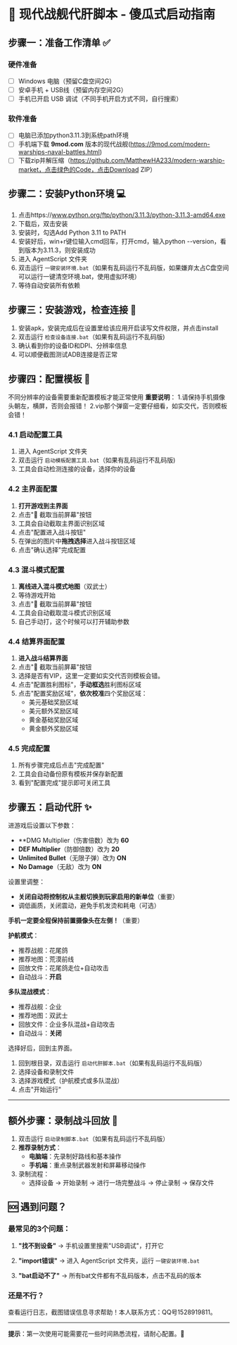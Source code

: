 # 🚀 现代战舰代肝脚本 - 傻瓜式启动指南

## 步骤一：准备工作清单 ✅

### 硬件准备
- [ ] Windows 电脑（预留C盘空间2G）
- [ ] 安卓手机 + USB线（预留内存空间2G）
- [ ] 手机已开启 USB 调试（不同手机开启方式不同，自行搜索）

### 软件准备
- [ ] 电脑已添加python3.11.3到系统path环境
- [ ] 手机端下载 **9mod.com** 版本的现代战舰(https://9mod.com/modern-warships-naval-battles.html)
- [ ] 下载zip并解压缩（https://github.com/MatthewHA233/modern-warship-market，点击绿色的Code，点击Download ZIP）

## 步骤二：安装Python环境 💻
1. 点击https://www.python.org/ftp/python/3.11.3/python-3.11.3-amd64.exe
2. 下载后，双击安装
3. 安装时，勾选Add Python 3.11 to PATH
4. 安装好后，win+r键位输入cmd回车，打开cmd，输入python --version，看到版本为3.11.3，则安装成功
5. 进入 AgentScript 文件夹
6. 双击运行 `一键安装环境.bat`（如果有乱码运行不乱码版，如果嫌弃太占C盘空间可以运行一键清空环境.bat，使用虚拟环境）
7. 等待自动安装所有依赖


## 步骤三：安装游戏，检查连接 📱
1. 安装apk，安装完成后在设置里给该应用开启读写文件权限，并点击install
2. 双击运行 `检查设备连接.bat`（如果有乱码运行不乱码版)
3. 确认看到你的设备ID和DPI、分辨率信息
4. 可以顺便截图测试ADB连接是否正常

## 步骤四：配置模板 🎯
不同分辨率的设备需要重新配置模板才能正常使用
**重要说明**：
1.请保持手机摄像头朝左，横屏，否则会报错！
2.vip那个弹窗一定要仔细看，如实交代，否则模板会错！

### 4.1 启动配置工具
1. 进入 AgentScript 文件夹
2. 双击运行 `启动模板配置工具.bat`（如果有乱码运行不乱码版)
3. 工具会自动检测连接的设备，选择你的设备

### 4.2 主界面配置
1. **打开游戏到主界面**
2. 点击"📸 截取当前屏幕"按钮
3. 工具会自动截取主界面识别区域
4. 点击"配置进入战斗按钮"
5. 在弹出的图片中**拖拽选择**进入战斗按钮区域
6. 点击"确认选择"完成配置

### 4.3 混斗模式配置  
1. **离线进入混斗模式地图**（双武士）
2. 等待游戏开始
3. 点击"📸 截取当前屏幕"按钮
4. 工具会自动截取混斗模式识别区域
5. 自己手动打，这个时候可以打开辅助参数

### 4.4 结算界面配置
1. **进入战斗结算界面**
2. 点击"📸 截取当前屏幕"按钮
3. 选择是否有VIP，这里一定要如实交代否则模板会错。
4. 点击"配置胜利图标"，**手动框选**胜利图标区域
5. 点击"配置奖励区域"，**依次校准**四个奖励区域：
   - 美元基础奖励区域
   - 美元额外奖励区域  
   - 黄金基础奖励区域
   - 黄金额外奖励区域

### 4.5 完成配置
1. 所有步骤完成后点击"完成配置"
2. 工具会自动备份原有模板并保存新配置
3. 看到"配置完成"提示即可关闭工具

## 步骤五：启动代肝 ✨
进游戏后设置以下参数：
  - **DMG Multiplier（伤害倍数）改为 **60**
  - **DEF Multiplier**（防御倍数）改为 **20**
  - **Unlimited Bullet**（无限子弹）改为 **ON**
  - **No Damage**（无敌）改为 **ON**

设置里调整：
  - **关闭自动将控制权从主舰切换到玩家启用的新单位**（重要）
  - 调低画质，关闭震动，避免手机发烫和耗电（可选）

**手机一定要全程保持前置摄像头在左侧！**（重要）

**护航模式**：
- 推荐战舰：花尾鸽
- 推荐地图：荒漠前线
- 回放文件：花尾鸽走位+自动攻击
- 自动战斗：**开启**

**多队混战模式**：
- 推荐战舰：企业
- 推荐地图：双武士
- 回放文件：企业多队混战+自动攻击
- 自动战斗：**关闭**

选择好后，回到主界面。
1. 回到根目录，双击运行 `启动代肝脚本.bat`（如果有乱码运行不乱码版）
2. 选择设备和录制文件
3. 选择游戏模式（护航模式或多队混战）
4. 点击"开始运行"

---
## 额外步骤：录制战斗回放 🎦

1. 双击运行 `启动录制脚本.bat`（如果有乱码运行不乱码版）
2. **推荐录制方式**：
   - **电脑端**：先录制好路线和基本操作
   - **手机端**：重点录制武器发射和屏幕移动操作
3. 录制流程：
   - 选择设备 → 开始录制 → 进行一场完整战斗 → 停止录制 → 保存文件

## 🆘 遇到问题？

### 最常见的3个问题：

1. **"找不到设备"**
   → 手机设置里搜索"USB调试"，打开它

2. **"import错误"**
   → 进入 AgentScript 文件夹，运行 `一键安装环境.bat`

3. **"bat启动不了"**
   → 所有bat文件都有不乱码版本，点击不乱码的版本

### 还是不行？

查看运行日志，截图错误信息寻求帮助！本人联系方式：QQ号1528919811。

---

**提示**：第一次使用可能需要花一些时间熟悉流程，请耐心配置。🎉 